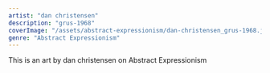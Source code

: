 ```yaml
---
artist: "dan christensen"
description: "grus-1968"
coverImage: "/assets/abstract-expressionism/dan-christensen_grus-1968.jpg"
genre: "Abstract Expressionism"
---
```

This is an art by dan christensen on Abstract Expressionism

